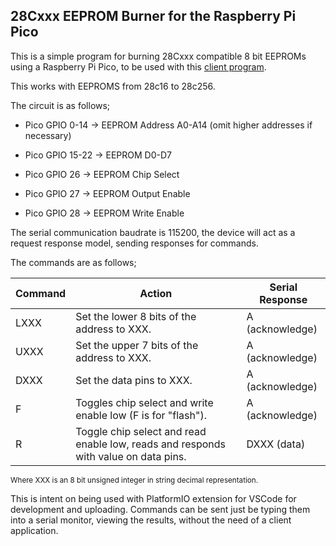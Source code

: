 ## 28Cxxx EEPROM Burner for the Raspberry Pi Pico 

This is a simple program for burning 28Cxxx compatible 8 bit EEPROMs using a Raspberry Pi Pico,
to be used with this [client program](https://github.com/jasonalexander-ja/EEPROMBurnerClient). 

This works with EEPROMS from 28c16 to 28c256.

The circuit is as follows;

 - Pico GPIO 0-14 -> EEPROM Address A0-A14 (omit higher addresses if necessary)
 - Pico GPIO 15-22 -> EEPROM D0-D7

 - Pico GPIO 26 -> EEPROM Chip Select 
 - Pico GPIO 27 -> EEPROM Output Enable
 - Pico GPIO 28 -> EEPROM Write Enable

The serial communication baudrate is 115200, the device will 
act as a request response model, sending responses for commands.

The commands are as follows;

| **Command** | **Action**                                                                           | **Serial Response** |
|-------------|--------------------------------------------------------------------------------------|---------------------|
| LXXX        | Set the lower 8 bits of the address to XXX.                                          | A (acknowledge)     |
| UXXX        | Set the upper 7 bits of the address to XXX.                                          | A (acknowledge)     |
| DXXX        | Set the data pins to XXX.                                                            | A (acknowledge)     |
| F           | Toggles chip select and write enable low (F is for "flash").                         | A (acknowledge)     |
| R           | Toggle chip select and read enable low, reads and responds with value on data pins.  | DXXX (data)         |

<sub>Where XXX is an 8 bit unsigned integer in string decimal representation. </sub>

This is intent on being used with PlatformIO extension for VSCode for development and uploading. 
Commands can be sent just be typing them into a serial monitor, viewing the results, without the need of a client application. 
